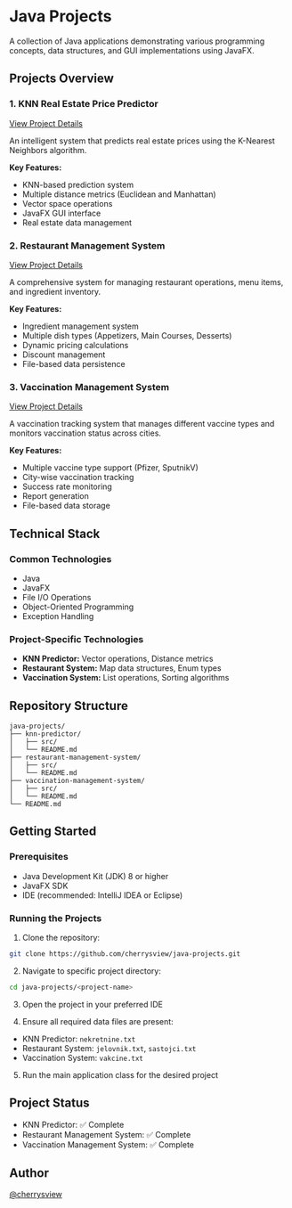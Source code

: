 # Java Projects

A collection of Java applications demonstrating various programming concepts, data structures, and GUI implementations using JavaFX.

## Projects Overview

### 1. KNN Real Estate Price Predictor
[View Project Details]([./](https://github.com/cherrysview/Java-Projects/tree/main/KNN-predictor))

An intelligent system that predicts real estate prices using the K-Nearest Neighbors algorithm.

**Key Features:**
- KNN-based prediction system
- Multiple distance metrics (Euclidean and Manhattan)
- Vector space operations
- JavaFX GUI interface
- Real estate data management

### 2. Restaurant Management System
[View Project Details](./restaurant-management-system/README.md)

A comprehensive system for managing restaurant operations, menu items, and ingredient inventory.

**Key Features:**
- Ingredient management system
- Multiple dish types (Appetizers, Main Courses, Desserts)
- Dynamic pricing calculations
- Discount management
- File-based data persistence

### 3. Vaccination Management System
[View Project Details](./vaccination-management-system/README.md)

A vaccination tracking system that manages different vaccine types and monitors vaccination status across cities.

**Key Features:**
- Multiple vaccine type support (Pfizer, SputnikV)
- City-wise vaccination tracking
- Success rate monitoring
- Report generation
- File-based data storage

## Technical Stack

### Common Technologies
- Java
- JavaFX
- File I/O Operations
- Object-Oriented Programming
- Exception Handling

### Project-Specific Technologies
- **KNN Predictor:** Vector operations, Distance metrics
- **Restaurant System:** Map data structures, Enum types
- **Vaccination System:** List operations, Sorting algorithms

## Repository Structure
```
java-projects/
├── knn-predictor/
│   ├── src/
│   └── README.md
├── restaurant-management-system/
│   ├── src/
│   └── README.md
├── vaccination-management-system/
│   ├── src/
│   └── README.md
└── README.md
```

## Getting Started

### Prerequisites
- Java Development Kit (JDK) 8 or higher
- JavaFX SDK
- IDE (recommended: IntelliJ IDEA or Eclipse)

### Running the Projects
1. Clone the repository:
```bash
git clone https://github.com/cherrysview/java-projects.git
```

2. Navigate to specific project directory:
```bash
cd java-projects/<project-name>
```

3. Open the project in your preferred IDE

4. Ensure all required data files are present:
- KNN Predictor: `nekretnine.txt`
- Restaurant System: `jelovnik.txt`, `sastojci.txt`
- Vaccination System: `vakcine.txt`

5. Run the main application class for the desired project

## Project Status
- KNN Predictor: ✅ Complete
- Restaurant Management System: ✅ Complete
- Vaccination Management System: ✅ Complete

## Author
[@cherrysview](https://github.com/cherrysview)
